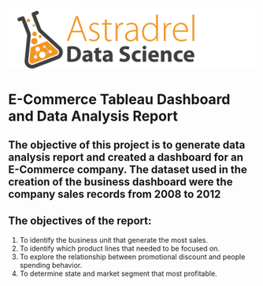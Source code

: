 ![Logo](https://github.com/astradrel/astradrel/blob/main/Astradrel%20Data%20Science-01.png)
# E-Commerce Tableau Dashboard and Data Analysis Report

## The objective of this project is to generate data analysis report and created a dashboard for an E-Commerce company. The dataset used in the creation of the business dashboard were the company sales records from 2008 to 2012

## The objectives of the report:

  1. To identify the business unit that generate the most sales.
  2. To identify which product lines that needed to be focused on.
  3. To explore the relationship between promotional discount and people spending behavior.
  4. To determine state and market segment that most profitable.
